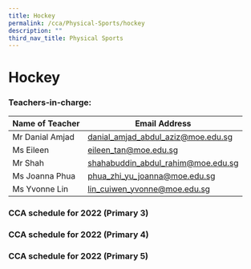 ```yaml
---
title: Hockey
permalink: /cca/Physical-Sports/hockey
description: ""
third_nav_title: Physical Sports
---
```

# **Hockey**

### Teachers-in-charge:

| Name of Teacher 	| Email Address 	|
|---	|---	|
| Mr Danial Amjad 	| [danial_amjad_abdul_aziz@moe.edu.sg](mailto:danial_amjad_abdul_aziz@moe.edu.sg) 	|
| Ms Eileen 	| [eileen_tan@moe.edu.sg](mailto:eileen_tan@moe.edu.sg) 	|
| Mr Shah 	| [shahabuddin_abdul_rahim@moe.edu.sg](mailto:shahabuddin_abdul_rahim@moe.edu.sg) 	|
| Ms Joanna Phua 	| [phua_zhi_yu_joanna@moe.edu.sg](mailto:phua_zhi_yu_joanna@moe.edu.sg) 	|
| Ms Yvonne Lin 	| [lin_cuiwen_yvonne@moe.edu.sg](mailto:lin_cuiwen_yvonne@moe.edu.sg) 	|

### CCA schedule for 2022 (Primary 3)


### CCA schedule for 2022 (Primary 4)

### CCA schedule for 2022 (Primary 5)
